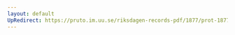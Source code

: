 ```yaml
---
layout: default
UpRedirect: https://pruto.im.uu.se/riksdagen-records-pdf/1877/prot-1877--ak--052.pdf
---
```

